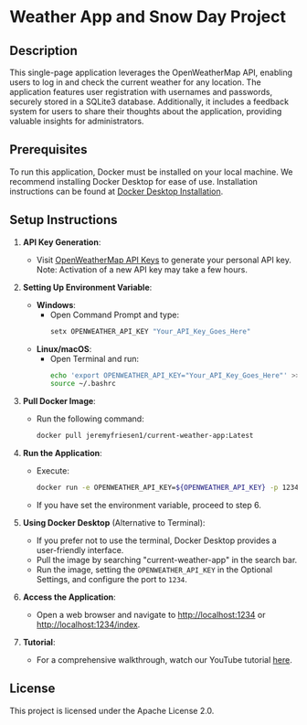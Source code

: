 # Weather App and Snow Day Project

## Description
This single-page application leverages the OpenWeatherMap API, enabling users to log in and check the current weather for any location. The application features user registration with usernames and passwords, securely stored in a SQLite3 database. Additionally, it includes a feedback system for users to share their thoughts about the application, providing valuable insights for administrators.

## Prerequisites
To run this application, Docker must be installed on your local machine. We recommend installing Docker Desktop for ease of use. Installation instructions can be found at [Docker Desktop Installation](https://docs.docker.com/desktop/install/windows-install/).

## Setup Instructions
1. **API Key Generation**:
   - Visit [OpenWeatherMap API Keys](https://home.openweathermap.org/api_keys) to generate your personal API key. Note: Activation of a new API key may take a few hours.

2. **Setting Up Environment Variable**:
   - **Windows**:
     - Open Command Prompt and type:
       ```cmd
       setx OPENWEATHER_API_KEY "Your_API_Key_Goes_Here"
       ```
   - **Linux/macOS**:
     - Open Terminal and run:
       ```bash
       echo 'export OPENWEATHER_API_KEY="Your_API_Key_Goes_Here"' >> ~/.bashrc
       source ~/.bashrc
       ```

3. **Pull Docker Image**:
   - Run the following command:
     ```bash
     docker pull jeremyfriesen1/current-weather-app:Latest
     ```

4. **Run the Application**:
   - Execute:
     ```bash
     docker run -e OPENWEATHER_API_KEY=${OPENWEATHER_API_KEY} -p 1234:1234 jeremyfriesen1/current-weather-app:Latest
     ```
   - If you have set the environment variable, proceed to step 6.

5. **Using Docker Desktop** (Alternative to Terminal):
   - If you prefer not to use the terminal, Docker Desktop provides a user-friendly interface.
   - Pull the image by searching "current-weather-app" in the search bar.
   - Run the image, setting the `OPENWEATHER_API_KEY` in the Optional Settings, and configure the port to `1234`.

6. **Access the Application**:
   - Open a web browser and navigate to [http://localhost:1234](http://localhost:1234) or [http://localhost:1234/index](http://localhost:1234/index).

7. **Tutorial**:
   - For a comprehensive walkthrough, watch our YouTube tutorial [here](#).

## License
This project is licensed under the Apache License 2.0.

